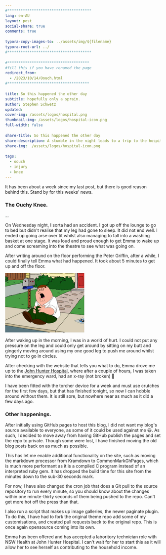 ```yaml
---
#**************************************
lang: en-AU
layout: post
social-share: true
comments: true

typora-copy-images-to: ../assets/img/${filename}
typora-root-url: ../
#**************************************

#*************************************
#fill this if you have renamed the page
redirect_from:
  - /2023/10/14/Oouch.html
#*************************************

title: So this happened the other day
subtitle: hopefully only a sprain.
author: Stephen Schwetz
updated: 
cover-img: /assets/logos/hospital.png
thumbnail-img: /assets/logos/hospital-icon.png
full-width: false

share-title: So this happened the other day
share-description: A stumble in the night leads to a trip to the hospital
share-img:  /assets/logos/hospital-icon.png

tags:
  - oouch
  - injury
  - knee
---
```


It has been about a week since my last post, but there is good reason behind this.  Stand by for this weeks' news.

### The Ouchy Knee.

<img src="/assets/img/2023-10-14-Oouch/IMG_0220.png" alt="IMG_0220" style="zoom: 15%;" />

On Wednesday night, I sorta had an accident. I got up off the lounge to go to bed but didn't realise that my leg had gone to sleep. It did not end well. I ended up going arse over tit whilst also managing to fall into a washing basket at one stage. It was loud and proud enough to get Emma to wake up and come screaming into the theatre to see what was going on.

After writing around on the floor performing the Peter Griffin, after a while, I could finally tell Emma what had happened. It took about 5 minutes to get up and off the floor. 

<img src="/assets/img/2023-10-14-Oouch/latest-20231014232703160.png" alt="Peter hurts his knee | Family Guy Wiki | Fandom" style="zoom:50%;" />

After waking up in the morning, I was in a world of hurt. I could not put any pressure on the leg and could only get around by sitting on my butt and gingerly moving around using my one good leg to push me around whilst trying not to go in circles.

After checking with the website that tells you what to do, Emma drove me up to the [John Hunter Hospital](https://www.hnehealth.nsw.gov.au/facilities/hospitals/john-hunter-hospital), where after a couple of hours, I was taken into the emergency ward, had an x-ray (not broken) :raised_hands:

I have been fitted with the torcher device for a week and must use crutches for the first few days, but that has finished tonight, so now I can hobble around without them. It is still sore, but nowhere near as much as it did a few days ago.

### Other happenings. 

After initially using GitHub pages to host this blog, I did not want my blog's source available to everyone, as some of it could be used against me :laughing:. As such, I decided to move away from having GitHub publish the pages and set the repo to private. Though some were lost, I have finished moving the old blog posts back on as much as possible.

This has let me enable additional functionality on the site, such as moving the markdown processor from Kramdown to CommonMarkGhPages, which is much more performant as it is a compiled C program instead of an interpreted ruby gem. It has dropped the build time for this site from the minutes down to the sub-30 seconds mark. 

For now, I have also changed the cron job that does a Git pull to the source repository to run every minute, so you should know about the changes within one minute-thirty seconds of them being pushed to the repo. Can't get more hot off the press than that.

I also run a script that makes up image galleries, the newer paginate plugin. To do this, I have had to fork the original theme repo add some of my customisations, and created pull requests back to the original repo. This is once again opensource coming into its own.

Emma has been offered and has accepted a laboritory technician role with NSW Health at John Hunter Hospital. I can't wait for her to start this as it will allow her to see herself as contributing to the household income.

